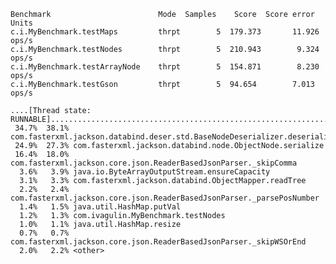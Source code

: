 	Benchmark                        Mode  Samples    Score  Score error  Units
	c.i.MyBenchmark.testMaps         thrpt        5  179.373       11.926  ops/s
	c.i.MyBenchmark.testNodes        thrpt        5  210.943        9.324  ops/s
	c.i.MyBenchmark.testArrayNode    thrpt        5  154.871        8.230  ops/s
	c.i.MyBenchmark.testGson         thrpt        5  94.654        7.013  ops/s
	
	....[Thread state: RUNNABLE]........................................................................
	 34.7%  38.1% com.fasterxml.jackson.databind.deser.std.BaseNodeDeserializer.deserializeObject
	 24.9%  27.3% com.fasterxml.jackson.databind.node.ObjectNode.serialize
	 16.4%  18.0% com.fasterxml.jackson.core.json.ReaderBasedJsonParser._skipComma
	  3.6%   3.9% java.io.ByteArrayOutputStream.ensureCapacity
	  3.1%   3.3% com.fasterxml.jackson.databind.ObjectMapper.readTree
	  2.2%   2.4% com.fasterxml.jackson.core.json.ReaderBasedJsonParser._parsePosNumber
	  1.4%   1.5% java.util.HashMap.putVal
	  1.2%   1.3% com.ivagulin.MyBenchmark.testNodes
	  1.0%   1.1% java.util.HashMap.resize
	  0.7%   0.7% com.fasterxml.jackson.core.json.ReaderBasedJsonParser._skipWSOrEnd
	  2.0%   2.2% <other>
	